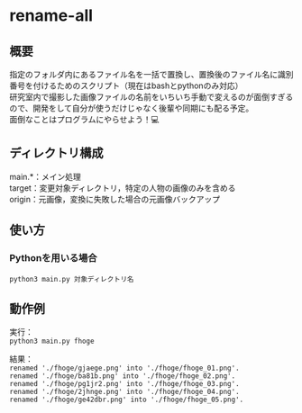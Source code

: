 # rename-all
## 概要
指定のフォルダ内にあるファイル名を一括で置換し、置換後のファイル名に識別番号を付けるためのスクリプト（現在はbashとpythonのみ対応）  
研究室内で撮影した画像ファイルの名前をいちいち手動で変えるのが面倒すぎるので、開発をして自分が使うだけじゃなく後輩や同期にも配る予定。  
面倒なことはプログラムにやらせよう！💻

## ディレクトリ構成
main.*：メイン処理   
target：変更対象ディレクトリ，特定の人物の画像のみを含める    
origin：元画像，変換に失敗した場合の元画像バックアップ

## 使い方
### Pythonを用いる場合
`python3 main.py 対象ディレクトリ名`

## 動作例
実行：  
`python3 main.py fhoge`

結果：  
`renamed './fhoge/gjaege.png' into './fhoge/fhoge_01.png'.`  
`renamed './fhoge/ba81b.png' into './fhoge/fhoge_02.png'.`  
`renamed './fhoge/pg1jr2.png' into './fhoge/fhoge_03.png'.`  
`renamed './fhoge/2jhnge.png' into './fhoge/fhoge_04.png'.`  
`renamed './fhoge/ge42dbr.png' into './fhoge/fhoge_05.png'.`
